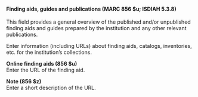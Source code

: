 #### **Finding aids, guides and publications (MARC 856 $u; ISDIAH 5.3.8)**

This field provides a general overview of the published and/or unpublished finding aids and guides prepared by the institution and any other relevant publications.

Enter information (including URLs) about finding aids, catalogs, inventories, etc. for the institution’s collections.

**Online finding aids (856 $u)**  
Enter the URL of the finding aid.



**Note (856 $z)**  
Enter a short description of the URL.